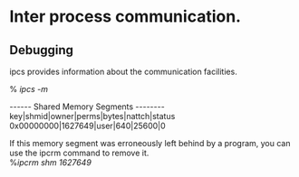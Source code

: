 Inter process communication.
============================


## Debugging  

ipcs provides information about the communication facilities.  

% _ipcs -m_


------ Shared Memory Segments --------  
key|shmid|owner|perms|bytes|nattch|status  
0x00000000|1627649|user|640|25600|0  


If this memory segment was erroneously left behind by a program, you can use the ipcrm command to remove it.  
%_ipcrm shm 1627649_

